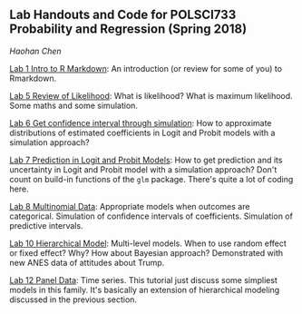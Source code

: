 ## Lab Handouts and Code for POLSCI733 Probability and Regression (Spring 2018)

*Haohan Chen*

[Lab 1 Intro to R Markdown](../../tree/master/01-Intro-to-Rmarkdown): An introduction (or review for some of you) to Rmarkdown.

[Lab 5 Review of Likelihood](../../tree/master/05-Review-Likelihood): What is likelihood? What is maximum likelihood. Some maths and some simulation.

[Lab 6 Get confidence interval through simulation](../../tree/master/06-Simulateion-OLS-Logit-Probit): How to approximate distributions of estimated coefficients in Logit and Probit models with a simulation approach?

[Lab 7 Prediction in Logit and Probit Models](../../tree/master/07-Predict-Logit-Visualize): How to get prediction and its uncertainty in Logit and Probit model with a simulation approach? Don't count on build-in functions of the `glm` package. There's quite a lot of coding here.

[Lab 8 Multinomial Data](../../tree/master/08-Multinomial-Data): Appropriate models when outcomes are categorical. Simulation of confidence intervals of coefficients. Simulation of predictive intervals.

[Lab 10 Hierarchical Model](../../tree/master/10-Hierarchical-Model): Multi-level models. When to use random effect or fixed effect? Why? How about Bayesian approach? Demonstrated with new ANES data of attitudes about Trump.

[Lab 12 Panel Data](../../tree/master/12-Panel-Data): Time series. This tutorial just discuss some simpliest models in this family. It's basically an extension of hierarchical modeling discussed in the previous section.
